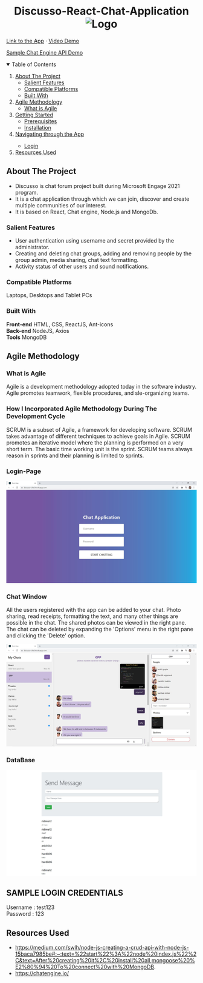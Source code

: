 <h1 align="center">Discusso-React-Chat-Application
  <img src="https://upload.wikimedia.org/wikipedia/commons/thumb/4/44/Microsoft_logo.svg/480px-Microsoft_logo.svg.png" alt="Logo" width="25" height="25">
</h1>

<p align="left">
 <a target="_blank" href="https://discusso-chat.herokuapp.com">Link to the App</a>
    ·
 <a target="_blank" href="https://www.youtube.com/watch?v=H88fwQiTvNE">Video Demo</a> 
  
   <a target="_blank" href="https://discusso-app.herokuapp.com">Sample Chat Engine API Demo</a>
  
</p>
    
<!-- TABLE OF CONTENTS -->
<details open="open">
  <summary>Table of Contents</summary>
  <ol>
    <li>
      <a href="#about-the-project">About The Project</a>
      <ul>
        <li><a href="#salient-features">Salient Features</a></li>
        <li><a href="#compatible-platforms">Compatible Platforms</a></li>
        <li><a href="#built-with">Built With</a></li>
      </ul>
    </li>
    <li>
      <a href="#agile-methodology">Agile Methodology</a>
      <ul>
        <li><a href="#what-is-agile">What is Agile</a></li>
       </ul>
    </li>
    <li>
      <a href="#getting-started">Getting Started</a>
      <ul>
        <li><a href="#prerequisites">Prerequisites</a></li>
        <li><a href="#installation">Installation</a></li>
      </ul>
    </li>
    <li><a href="#navigating-through-the-app">Navigating through the App</a></li><ul>
        <li><a href="#login">Login</a></li>
      </ul>
    <li><a href="#resources-used">Resources Used</a></li>
  </ol>
</details>

<!-- ABOUT THE PROJECT -->

## About The Project
* Discusso is chat forum project built during Microsoft Engage 2021 program. 
* It is a chat application through which we can join, discover and create multiple communities of our interest.
* It is based on React, Chat engine, Node.js and MongoDb.

### Salient Features
* User authentication using username and secret provided by the administrator.
* Creating and deleting chat groups, adding and removing people by the group admin, media sharing, chat text formatting.
* Activity status of other users and sound notifications.

### Compatible Platforms
Laptops, Desktops and Tablet PCs

### Built With

**Front-end**     HTML, CSS, ReactJS, Ant-icons  
**Back-end**      NodeJS, Axios  
**Tools**         MongoDB  

<!-- AGILE METHODOLOGY -->
## Agile Methodology

### What is Agile

Agile is a development methodology adopted today in the software industry. Agile promotes teamwork, flexible procedures, and sle-organizing teams.

### How I Incorporated Agile Methodology During The Development Cycle

SCRUM is a subset of Agile, a framework for developing software. SCRUM takes advantage of different techniques to achieve goals in Agile. SCRUM promotes an iterative model where the planning is performed on a very short term. The basic time working unit is the sprint. SCRUM teams always reason in sprints and their planning is limited to sprints.


### Login-Page
<img src="images/login-page.JPG" alt="login-page" width="700"/>  

### Chat Window

All the users registered with the app can be added to your chat. Photo sharing, read receipts, formatting the text, and many other things are possible in the chat. The shared photos can be viewed in the right pane. The chat can be deleted by expanding the 'Options' menu in the right pane and clicking the 'Delete' option.


<img src="images/chat-feed.JPG" alt="chat-feed" width="700"/>  

### DataBase
 <img src="images/node-mongodb.JPG" alt="database" width="700"/>  
  
 ## SAMPLE LOGIN CREDENTIALS   
 Username :  test123  
 Password :  123  
 

## Resources Used
* https://medium.com/swlh/node-js-creating-a-crud-api-with-node-js-15baca7985be#:~:text=%22start%22%3A%22node%20index.js%22%2C&text=After%20creating%20it%2C%20install%20all,mongoose%20%E2%80%94%20To%20connect%20with%20MongoDB.  
* https://chatengine.io/
